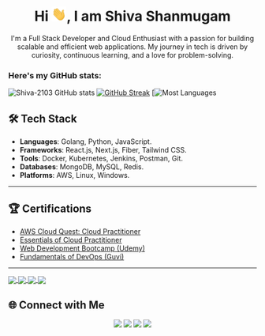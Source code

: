 <h1 align="center">Hi <img src="https://raw.githubusercontent.com/KevinPatel04/KevinPatel04/master/Hi.gif" width="30px">, I am Shiva Shanmugam </h1>

<p align="center">I'm a Full Stack Developer and Cloud Enthusiast with a passion for building scalable and efficient web applications. My journey in tech is driven by curiosity, continuous learning, and a love for problem-solving.</p>      

### Here's my GitHub stats:

![Shiva-2103 GitHub stats](https://github-readme-stats.vercel.app/api?username=Shiva-2103&show_icons=true&theme=radical) 
[![GitHub Streak](https://github-readme-streak-stats.herokuapp.com/?user=Shiva-2103&theme=radical)](https://git.io/streak-stats) 
[![Most Languages](https://github-readme-stats.anuraghazra1.vercel.app/api/top-langs/?username=Shiva-2103&theme=dark&hide_border=true&no-bg=true&no-frame=true&langs_count=10)



## 🛠️ Tech Stack

- **Languages**: Golang, Python, JavaScript.
- **Frameworks**: React.js, Next.js, Fiber, Tailwind CSS.
- **Tools**: Docker, Kubernetes, Jenkins, Postman, Git.
- **Databases**: MongoDB, MySQL, Redis.
- **Platforms**: AWS, Linux, Windows.

---

## 🏆 Certifications

- [AWS Cloud Quest: Cloud Practitioner](https://www.credly.com/badges/ed46ffff-de2c-472a-b77a-99e4f31679ba/public_url)
- [Essentials of Cloud Practitioner](https://www.credly.com/badges/d6e69981-fdc0-478d-82e6-73f02a63197c)
- [Web Development Bootcamp (Udemy)](https://drive.google.com/file/d/1x-eXMFlXP8u86xRYy1I0eEm6CEs_vFlL/view?usp=sharing)
- [Fundamentals of DevOps (Guvi)](https://www.guvi.in/share-certificate/11y55a87VU13nsg114)

---

<a href="https://github.com/Shiva-2103/GO_URL_SHORTENER.git">
  <!-- Change the `github-readme-stats.anuraghazra1.vercel.app` to `github-readme-stats.vercel.app`  -->
  <img align="center" src="https://github-readme-stats.vercel.app/api/pin/?username=walleeva2018&repo=ML&theme=onedark" />
</a>  

<a href="https://github.com/Shiva-2103/Promptopia_Next.git">
  <!-- Change the `github-readme-stats.anuraghazra1.vercel.app` to `github-readme-stats.vercel.app`  -->
  <img align="center" src="https://github-readme-stats.vercel.app/api/pin/?username=walleeva2018&repo=Bangla-desktop-Voice-assistance&theme=onedark" />
</a>  

<a href="https://github.com/Shiva-2103/GO_POSTGRES">
  <!-- Change the `github-readme-stats.anuraghazra1.vercel.app` to `github-readme-stats.vercel.app`  -->
  <img align="center" src="https://github-readme-stats.vercel.app/api/pin/?username=walleeva2018&repo=Web&theme=onedark" />
</a>  

<a href="https://github.com/Shiva-2103/Zoom-Clone">
  <!-- Change the `github-readme-stats.anuraghazra1.vercel.app` to `github-readme-stats.vercel.app`  -->
  <img align="center" src="https://github-readme-stats.vercel.app/api/pin/?username=walleeva2018&repo=Assistance-for-Blind-People&theme=onedark" />
</a>  

## 🌐 Connect with Me

<p align="center">
<a href="https://linktr.ee/shiva_shanmugam21"><img src="https://img.shields.io/badge/-Portfolio-3423A6?style=for-the-badge&logo=Google-Chrome&logoColor=white"/></a>
<a href="https://linkedin.com/in/shiva-shanmugam"><img src="https://img.shields.io/badge/-LinkedIn-0077B5?style=for-the-badge&logo=Linkedin&logoColor=white"/></a>
<a href="mailto:shivapalani2004@gmail.com"><img src="https://img.shields.io/badge/-Email-D14836?style=for-the-badge&logo=Gmail&logoColor=white"/></a>
<a href="https://github.com/Shiva-2103"><img src="https://img.shields.io/badge/-GitHub-000?style=for-the-badge&logo=github&logoColor=white"/></a>
</p>
